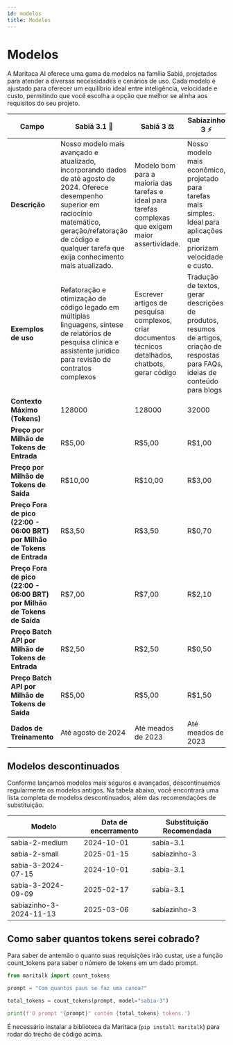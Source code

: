 ```yaml
---
id: modelos
title: Modelos
---
```


# Modelos
A Maritaca AI oferece uma gama de modelos na família Sabiá, projetados para atender a diversas necessidades e cenários de uso. Cada modelo é ajustado para oferecer um equilíbrio ideal entre inteligência, velocidade e custo, permitindo que você escolha a opção que melhor se alinha aos requisitos do seu projeto.

| **Campo** | **Sabiá 3.1** 🥇 |  **Sabiá 3** ⚖️ | **Sabiazinho 3** ⚡ |
|-----------|----------------|------------------|---------------|
| **Descrição**| Nosso modelo mais avançado e atualizado, incorporando dados de até agosto de 2024. Oferece desempenho superior em raciocínio matemático, geração/refatoração de código e qualquer tarefa que exija conhecimento mais atualizado. |  Modelo bom para a maioria das tarefas e ideal para tarefas complexas que exigem maior assertividade. | Nosso modelo mais econômico, projetado para tarefas mais simples. Ideal para aplicações  que priorizam velocidade e custo. | 
| **Exemplos de uso**  | Refatoração e otimização de código legado em múltiplas linguagens, síntese de relatórios de pesquisa clínica e assistente jurídico para revisão de contratos complexos |  Escrever artigos de pesquisa complexos, criar documentos técnicos detalhados, chatbots, gerar código|  Tradução de textos, gerar descrições de produtos, resumos de artigos, criação de respostas para FAQs, ideias de conteúdo para blogs  |  
| **Contexto Máximo (Tokens)**  | 128000 | 128000 | 32000 | 
| **Preço por Milhão de Tokens de Entrada** | R$5,00 | R$5,00 | R$1,00| 
| **Preço por Milhão de Tokens de Saída**   | R$10,00 | R$10,00| R$3,00 |  
| **Preço Fora de pico (22:00 - 06:00 BRT) por Milhão de Tokens de Entrada**  |R$3,50| R$3,50  | R$0,70 | 
| **Preço Fora de pico (22:00 - 06:00 BRT) por Milhão de Tokens de Saída** | R$7,00 | R$7,00 | R$2,10|
| **Preço Batch API por Milhão de Tokens de Entrada**  |R$2,50| R$2,50  | R$0,50 | 
| **Preço Batch API por Milhão de Tokens de Saída** | R$5,00 | R$5,00 | R$1,50|
| **Dados de Treinamento** | Até agosto de 2024 |Até meados de 2023 | Até meados de 2023 | 


## Modelos descontinuados

Conforme lançamos modelos mais seguros e avançados, descontinuamos regularmente os modelos antigos. Na tabela abaixo, você encontrará uma lista completa de modelos descontinuados, além das recomendações de substituição.

| Modelo | Data de encerramento | Substituição Recomendada |
|-------|--------|-------|
| sabia-2-medium | 2024-10-01 | sabia-3.1 |
| sabia-2-small | 2025-01-15 | sabiazinho-3 |
| sabia-3-2024-07-15 | 2024-10-01 |sabia-3.1 |
| sabia-3-2024-09-09 | 2025-02-17 | sabia-3.1 |
| sabiazinho-3-2024-11-13	| 2025-03-06 | sabiazinho-3 | 

## Como saber quantos tokens serei cobrado?
Para saber de antemão o quanto suas requisições irão custar, use a função count_tokens para saber o número de tokens em um dado prompt.
```python
from maritalk import count_tokens

prompt = "Com quantos paus se faz uma canoa?"

total_tokens = count_tokens(prompt, model="sabia-3")

print(f'O prompt "{prompt}" contém {total_tokens} tokens.')
```

É necessário instalar a biblioteca da Maritaca (`pip install maritalk`) para rodar do trecho de código acima.

